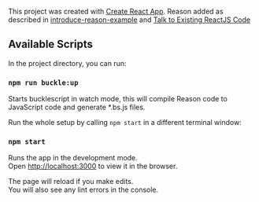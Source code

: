 This project was created with [Create React App](https://github.com/facebook/create-react-app).
Reason added as described in [introduce-reason-example](https://github.com/eanplatter/introduce-reason-example) and [Talk to Existing ReactJS Code](https://reasonml.github.io/reason-react/docs/en/interop)

## Available Scripts

In the project directory, you can run:

### `npm run buckle:up`

Starts bucklescript in watch mode, this will compile Reason code to JavaScript code and generate \*.bs.js files.

Run the whole setup by calling `npm start` in a different terminal window:

### `npm start`

Runs the app in the development mode.<br>
Open [http://localhost:3000](http://localhost:3000) to view it in the browser.

The page will reload if you make edits.<br>
You will also see any lint errors in the console.
